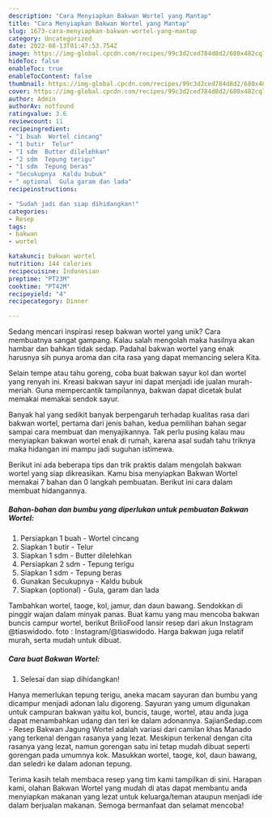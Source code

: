 ```yaml
---
description: "Cara Menyiapkan Bakwan Wortel yang Mantap"
title: "Cara Menyiapkan Bakwan Wortel yang Mantap"
slug: 1673-cara-menyiapkan-bakwan-wortel-yang-mantap
category: Uncategorized
date: 2022-08-13T01:47:53.754Z
image: https://img-global.cpcdn.com/recipes/99c3d2ced784d8d2/680x482cq70/bakwan-wortel-foto-resep-utama.jpg
hideToc: false
enableToc: true
enableTocContent: false
thumbnail: https://img-global.cpcdn.com/recipes/99c3d2ced784d8d2/680x482cq70/bakwan-wortel-foto-resep-utama.jpg
cover: https://img-global.cpcdn.com/recipes/99c3d2ced784d8d2/680x482cq70/bakwan-wortel-foto-resep-utama.jpg
author: Admin
authorAv: notfound
ratingvalue: 3.6
reviewcount: 11
recipeingredient:
- "1 buah  Wortel cincang"
- "1 butir  Telur"
- "1 sdm  Butter dilelehkan"
- "2 sdm  Tepung terigu"
- "1 sdm  Tepung beras"
- "Secukupnya  Kaldu bubuk"
- " optional  Gula garam dan lada"
recipeinstructions:

- "Sudah jadi dan siap dihidangkan!"
categories:
- Resep
tags:
- bakwan
- wortel

katakunci: bakwan wortel 
nutrition: 144 calories
recipecuisine: Indonesian
preptime: "PT23M"
cooktime: "PT42M"
recipeyield: "4"
recipecategory: Dinner

---
```





Sedang mencari inspirasi resep bakwan wortel yang unik? Cara membuatnya sangat gampang. Kalau salah mengolah maka hasilnya akan hambar dan bahkan tidak sedap. Padahal bakwan wortel yang enak harusnya sih punya aroma dan cita rasa yang dapat memancing selera Kita.





Selain tempe atau tahu goreng, coba buat bakwan sayur kol dan wortel yang renyah ini. Kreasi bakwan sayur ini dapat menjadi ide jualan murah-meriah. Guna mempercantik tampilannya, bakwan dapat dicetak bulat memakai memakai sendok sayur.

Banyak hal yang sedikit banyak berpengaruh terhadap kualitas rasa dari bakwan wortel, pertama dari jenis bahan, kedua pemilihan bahan segar sampai cara membuat dan menyajikannya. Tak perlu pusing kalau mau menyiapkan bakwan wortel enak di rumah, karena asal sudah tahu triknya maka hidangan ini mampu jadi suguhan istimewa.






Berikut ini ada beberapa tips dan trik praktis dalam mengolah bakwan wortel yang siap dikreasikan. Kamu bisa menyiapkan Bakwan Wortel memakai 7 bahan dan 0 langkah pembuatan. Berikut ini cara dalam membuat hidangannya.

<!--inarticleads1-->

##### Bahan-bahan dan bumbu yang diperlukan untuk pembuatan Bakwan Wortel:

1. Persiapkan 1 buah - Wortel cincang
1. Siapkan 1 butir - Telur
1. Siapkan 1 sdm - Butter dilelehkan
1. Persiapkan 2 sdm - Tepung terigu
1. Siapkan 1 sdm - Tepung beras
1. Gunakan Secukupnya - Kaldu bubuk
1. Siapkan  (optional) - Gula, garam dan lada


Tambahkan wortel, taoge, kol, jamur, dan daun bawang. Sendokkan di pinggir wajan dalam minyak panas. Buat kamu yang mau mencoba bakwan buncis campur wortel, berikut BrilioFood lansir resep dari akun Instagram @tiaswidodo. foto : Instagram/@tiaswidodo. Harga bakwan juga relatif murah, serta mudah untuk dibuat. 

<!--inarticleads2-->

##### Cara buat Bakwan Wortel:


1. Selesai dan siap dihidangkan!

Hanya memerlukan tepung terigu, aneka macam sayuran dan bumbu yang dicampur menjadi adonan lalu digoreng. Sayuran yang umum digunakan untuk campuran bakwan yaitu kol, buncis, tauge, wortel, atau anda juga dapat menambahkan udang dan teri ke dalam adonannya. SajianSedap.com - Resep Bakwan Jagung Wortel adalah variasi dari camilan khas Manado yang terkenal dengan rasanya yang lezat. Meskipun terkenal dengan cita rasanya yang lezat, namun gorengan satu ini tetap mudah dibuat seperti gorengan pada umumnya kok. Masukkan wortel, taoge, kol, daun bawang, dan seledri ke dalam adonan tepung. 

Terima kasih telah membaca resep yang tim kami tampilkan di sini. Harapan kami, olahan Bakwan Wortel yang mudah di atas dapat membantu anda menyiapkan makanan yang lezat untuk keluarga/teman ataupun menjadi ide dalam berjualan makanan. Semoga bermanfaat dan selamat mencoba!
